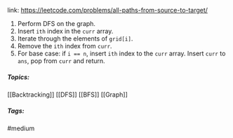 link: https://leetcode.com/problems/all-paths-from-source-to-target/

1. Perform DFS on the graph.
2. Insert `ith` index in the `curr` array.
3. Iterate through the elements of `grid[i]`.
4. Remove the `ith` index from `curr`.
5. For base case: if `i == n`, insert `ith` index to the `curr` array. Insert `curr` to `ans`, pop from `curr` and return.

##### Topics: 
[[Backtracking]] [[DFS]] [[BFS]] [[Graph]]

##### Tags:
#medium 